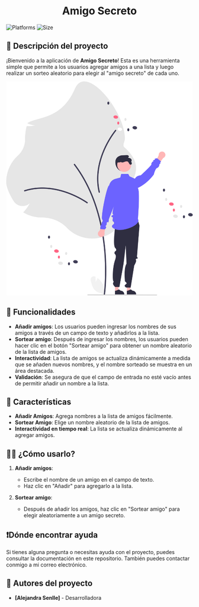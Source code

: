 <h1 align="center"> Amigo Secreto </h1>

![Platforms](https://img.shields.io/badge/platforms-Windows%2C%20Linux%2C%20macOS-brightgreen)
![Size](https://img.shields.io/github/repo-size/AleSenlle/challenge-amigo-secreto-g8)

## 📓 Descripción del proyecto

¡Bienvenido a la aplicación de **Amigo Secreto**! Esta es una herramienta simple que permite a los usuarios agregar amigos a una lista y luego realizar un sorteo aleatorio para elegir al "amigo secreto" de cada uno.

![Amigo Secreto](assets/undraw_welcoming_42an.svg)

## 🔧 Funcionalidades

- **Añadir amigos**: Los usuarios pueden ingresar los nombres de sus amigos a través de un campo de texto y añadirlos a la lista.
- **Sortear amigo**: Después de ingresar los nombres, los usuarios pueden hacer clic en el botón "Sortear amigo" para obtener un nombre aleatorio de la lista de amigos.
- **Interactividad**: La lista de amigos se actualiza dinámicamente a medida que se añaden nuevos nombres, y el nombre sorteado se muestra en un área destacada.
- **Validación**: Se asegura de que el campo de entrada no esté vacío antes de permitir añadir un nombre a la lista.

## 🚀 Características

- **Añadir Amigos**: Agrega nombres a la lista de amigos fácilmente.
- **Sortear Amigo**: Elige un nombre aleatorio de la lista de amigos.
- **Interactividad en tiempo real**: La lista se actualiza dinámicamente al agregar amigos.

## 👨‍💻 ¿Cómo usarlo?

1. **Añadir amigos**: 
   - Escribe el nombre de un amigo en el campo de texto.
   - Haz clic en "Añadir" para agregarlo a la lista.
   
2. **Sortear amigo**: 
   - Después de añadir los amigos, haz clic en "Sortear amigo" para elegir aleatoriamente a un amigo secreto.

## ❗Dónde encontrar ayuda

Si tienes alguna pregunta o necesitas ayuda con el proyecto, puedes consultar la documentación en este repositorio. También puedes contactar conmigo a mi correo electrónico.

## 👥 Autores del proyecto

- **[Alejandra Senlle]** - Desarrolladora

